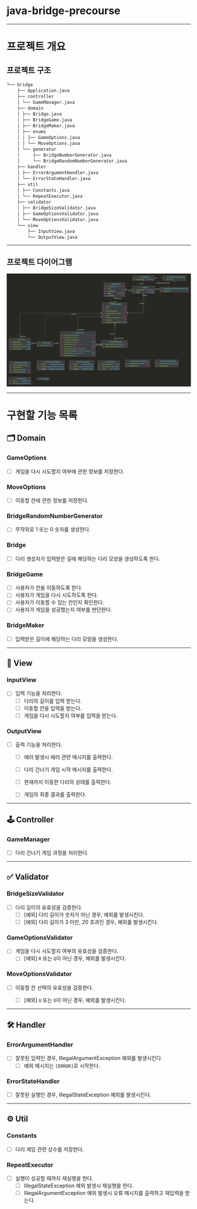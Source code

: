 # java-bridge-precourse


---

# 프로젝트 개요

## 프로젝트 구조

```plaintext
└── bridge
    ├── Application.java
    ├── controller
    │ └── GameManager.java
    ├── domain
    │ ├── Bridge.java
    │ ├── BridgeGame.java
    │ ├── BridgeMaker.java
    │ ├── enums
    │ │ ├── GameOptions.java
    │ │ └── MoveOptions.java
    │ └── generator
    │     ├── BridgeNumberGenerator.java
    │     └── BridgeRandomNumberGenerator.java
    ├── handler
    │ ├── ErrorArgumentHandler.java
    │ └── ErrorStateHandler.java
    ├── util
    │ ├── Constants.java
    │ └── RepeatExecutor.java
    ├── validator
    │ ├── BridgeSizeValidator.java
    │ ├── GameOptionsValidator.java
    │ └── MoveOptionsValidator.java
    └── view
        ├── InputView.java
        └── OutputView.java
```


---

## 프로젝트 다이어그램

![프로젝트 다이어그램](./main.png)


---

# 구현할 기능 목록

## 🗂️ Domain

### GameOptions
- [ ] 게임을 다시 시도할지 여부에 관한 정보를 저장한다.

### MoveOptions
- [ ] 이동할 칸에 관한 정보를 저장한다.

### BridgeRandomNumberGenerator
- [ ] 무작위로 1 또는 0 숫자를 생성한다.

### Bridge
- [ ] 다리 생성자가 입력받은 길에 해당하는 다리 모양을 생성하도록 한다.

### BridgeGame
- [ ] 사용자가 칸을 이동하도록 한다.
- [ ] 사용자가 게임을 다시 시도하도록 한다.
- [ ] 사용자가 이동할 수 있는 칸인지 확인한다.
- [ ] 사용자가 게임을 성공했는지 여부를 판단한다.

### BridgeMaker
- [ ] 입력받은 길이에 해당하는 다리 모양을 생성한다.


---

## 👀 View

### InputView
- [ ] 입력 기능을 처리한다.
  - [ ] 다리의 길이를 입력 받는다.
  - [ ] 이동할 칸을 입력을 받는다.
  - [ ] 게임을 다시 시도할지 여부를 입력을 받는다.

### OutputView
- [ ] 출력 기능을 처리한다.
  - [ ] 에러 발생시 에러 관련 메시지를 출력한다.
  - [ ] 다리 건너기 게임 시작 메시지를 출력한다.
  - [ ] 현재까지 이동한 다리의 상태를 출력한다.
  - [ ] 게임의 최종 결과를 출력한다.


---

## 🕹️ Controller

### GameManager
- [ ] 다리 건너기 게임 과정을 처리한다.


---

## ✅ Validator

### BridgeSizeValidator
- [ ] 다리 길이의 유효성을 검증한다.
  - [ ] [예외] 다리 길이가 숫자가 아닌 경우, 예외를 발생시킨다.
  - [ ] [예외] 다리 길이가 3 미만, 20 초과인 경우, 예외를 발생시킨다.

### GameOptionsValidator
- [ ] 게임을 다시 시도할지 여부의 유효성을 검증한다.
  - [ ] [예외] `R` 또는 `Q`이 아닌 경우, 예외를 발생시킨다.

### MoveOptionsValidator
- [ ] 이동할 칸 선택의 유효성을 검증한다.
  - [ ] [예외] `U` 또는 `D`이 아닌 경우, 예외를 발생시킨다.


---

## 🛠 Handler

### ErrorArgumentHandler
- [ ] 잘못된 입력인 경우, IllegalArgumentException 예외를 발생시킨다.
  - [ ] 예외 메시지는 `[ERROR]`로 시작한다.

### ErrorStateHandler
- [ ] 잘못된 실행인 경우, IllegalStateException 예외를 발생시킨다.


---

## ⚙️ Util

### Constants
- [ ] 다리 게임 관련 상수를 저장한다.

### RepeatExecutor
- [ ] 실행이 성공할 때까지 재실행을 한다.
  - [ ] IllegalStateException 예외 발생시 재실행을 한다.
  - [ ] IllegalArgumentException 예외 발생시 오류 메시지를 출력하고 재입력을 받는다.
